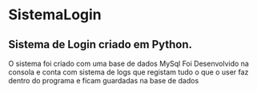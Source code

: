 # SistemaLogin

## Sistema de Login criado em Python.

O sistema foi criado com uma base de dados MySql
Foi Desenvolvido na consola e conta com sistema de logs que registam tudo o que o user faz dentro do programa e ficam guardadas na base de dados
 
